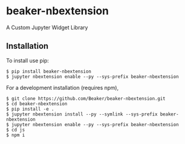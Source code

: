 beaker-nbextension
===============================

A Custom Jupyter Widget Library

Installation
------------

To install use pip:

    $ pip install beaker-nbextension
    $ jupyter nbextension enable --py --sys-prefix beaker-nbextension


For a development installation (requires npm),

    $ git clone https://github.com/Beaker/beaker-nbextension.git
    $ cd beaker-nbextension
    $ pip install -e .
    $ jupyter nbextension install --py --symlink --sys-prefix beaker-nbextension
    $ jupyter nbextension enable --py --sys-prefix beaker-nbextension
    $ cd js
    $ npm i
